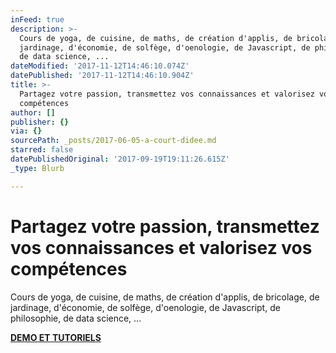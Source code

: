 ```yaml
---
inFeed: true
description: >-
  Cours de yoga, de cuisine, de maths, de création d'applis, de bricolage, de
  jardinage, d'économie, de solfège, d'oenologie, de Javascript, de philosophie,
  de data science, ...
dateModified: '2017-11-12T14:46:10.074Z'
datePublished: '2017-11-12T14:46:10.904Z'
title: >-
  Partagez votre passion, transmettez vos connaissances et valorisez vos
  compétences
author: []
publisher: {}
via: {}
sourcePath: _posts/2017-06-05-a-court-didee.md
starred: false
datePublishedOriginal: '2017-09-19T19:11:26.615Z'
_type: Blurb

---
```

# Partagez votre passion, transmettez vos connaissances et valorisez vos compétences

Cours de yoga, de cuisine, de maths, de création d'applis, de bricolage, de jardinage, d'économie, de solfège, d'oenologie, de Javascript, de philosophie, de data science, ...

**[DEMO ET TUTORIELS][0]**

[0]: https://cyboolo-demo.netlify.com/